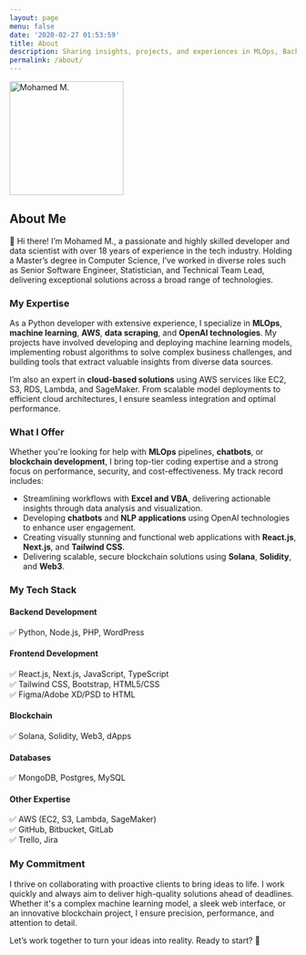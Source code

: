 ```yaml
---
layout: page
menu: false
date: '2020-02-27 01:53:59'
title: About
description: Sharing insights, projects, and experiences in MLOps, Backend, Fullstack Development, Python, and more..
permalink: /about/
---
```


<img class="img-rounded" src="/assests/img/myImage" alt="Mohamed M." width="200">

## About Me

👋 Hi there! I’m Mohamed M., a passionate and highly skilled developer and data scientist with over 18 years of experience in the tech industry. Holding a Master’s degree in Computer Science, I’ve worked in diverse roles such as Senior Software Engineer, Statistician, and Technical Team Lead, delivering exceptional solutions across a broad range of technologies.

### My Expertise
As a Python developer with extensive experience, I specialize in **MLOps**, **machine learning**, **AWS**, **data scraping**, and **OpenAI technologies**. My projects have involved developing and deploying machine learning models, implementing robust algorithms to solve complex business challenges, and building tools that extract valuable insights from diverse data sources.

I’m also an expert in **cloud-based solutions** using AWS services like EC2, S3, RDS, Lambda, and SageMaker. From scalable model deployments to efficient cloud architectures, I ensure seamless integration and optimal performance.

### What I Offer
Whether you're looking for help with **MLOps** pipelines, **chatbots**, or **blockchain development**, I bring top-tier coding expertise and a strong focus on performance, security, and cost-effectiveness. My track record includes:
- Streamlining workflows with **Excel and VBA**, delivering actionable insights through data analysis and visualization.
- Developing **chatbots** and **NLP applications** using OpenAI technologies to enhance user engagement.
- Creating visually stunning and functional web applications with **React.js**, **Next.js**, and **Tailwind CSS**.
- Delivering scalable, secure blockchain solutions using **Solana**, **Solidity**, and **Web3**.

### My Tech Stack

#### Backend Development  
✅ Python, Node.js, PHP, WordPress  

#### Frontend Development  
✅ React.js, Next.js, JavaScript, TypeScript  
✅ Tailwind CSS, Bootstrap, HTML5/CSS  
✅ Figma/Adobe XD/PSD to HTML  


#### Blockchain  
✅ Solana, Solidity, Web3, dApps  

#### Databases  
✅ MongoDB, Postgres, MySQL  

#### Other Expertise  
✅ AWS (EC2, S3, Lambda, SageMaker)  
✅ GitHub, Bitbucket, GitLab  
✅ Trello, Jira  

### My Commitment
I thrive on collaborating with proactive clients to bring ideas to life. I work quickly and always aim to deliver high-quality solutions ahead of deadlines. Whether it's a complex machine learning model, a sleek web interface, or an innovative blockchain project, I ensure precision, performance, and attention to detail.

Let’s work together to turn your ideas into reality. Ready to start? 🚀
